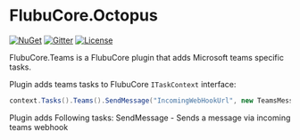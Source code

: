 # FlubuCore.Octopus

[![NuGet](https://img.shields.io/nuget/v/FlubuCore.CakePlugin.svg)](https://www.nuget.org/packages/https://www.nuget.org/packages/FlubuCore.Teams/)
[![Gitter](https://img.shields.io/gitter/room/FlubuCore/Lobby.svg)](https://gitter.im/FlubuCore/Lobby?utm_source=badge&utm_medium=badge&utm_campaign=pr-badge&utm_content=badge)
[![License](https://img.shields.io/github/license/flubu-core/flubuCore.CakePlugin.svg)](https://github.com/flubu-core/FlubuCore.TeamsPlugin/blob/master/LICENSE)

FlubuCore.Teams is a FlubuCore plugin that adds Microsoft teams specific tasks.

Plugin adds teams tasks to FlubuCore ```ITaskContext``` interface: 

```C# 
context.Tasks().Teams().SendMessage("IncomingWebHookUrl", new TeamsMessage { Text = "Hello world" });
```

Plugin adds Following tasks:
SendMessage - Sends a message via incoming teams webhook
